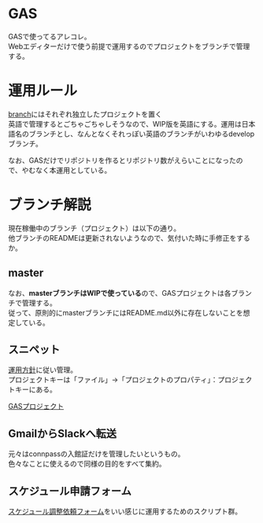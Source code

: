 # GAS
GASで使ってるアレコレ。<br>
Webエディターだけで使う前提で運用するのでプロジェクトをブランチで管理する。

# 運用ルール
[branch](https://github.com/shimajima-eiji/GAS/branches)にはそれぞれ独立したプロジェクトを置く<br>
英語で管理するとごちゃごちゃしそうなので、WIP版を英語にする。運用は日本語名のブランチとし、なんとなくそれっぽい英語のブランチがいわゆるdevelopブランチ。

なお、GASだけでリポジトリを作るとリポジトリ数がえらいことになったので、やむなく本運用としている。

# ブランチ解説
現在稼働中のブランチ（プロジェクト）は以下の通り。<br>
他ブランチのREADMEは更新されないようなので、気付いた時に手修正をするか。

## master
なお、**masterブランチはWIPで使っている**ので、GASプロジェクトは各ブランチで管理する。<br>
従って、原則的にmasterブランチにはREADME.md以外に存在しないことを想定している。

## スニペット
[運用方針](https://github.com/shimajima-eiji/GAS/pull/2#issue-363450817)に従い管理。<br>
プロジェクトキーは「ファイル」→「プロジェクトのプロパティ」：プロジェクトキーにある。

[GASプロジェクト](https://script.google.com/d/1kU5cAgcFYhG4CnycO5XZ9f_gXgujFNYN5X4sJasfsDFtOWFVkoXTt88I/edit?splash=yes)

## GmailからSlackへ転送
元々はconnpassの入館証だけを管理したいというもの。<br>
色々なことに使えるので同様の目的をすべて集約。

## スケジュール申請フォーム
[スケジュール調整依頼フォーム](https://shimajima-eiji.github.io/resume/archive/recruit)をいい感じに運用するためのスクリプト群。
